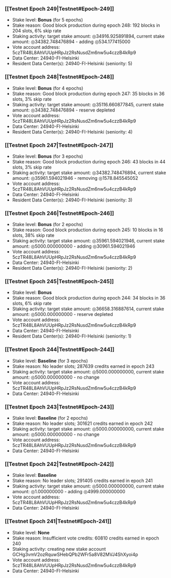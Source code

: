 ### [[Testnet Epoch 249|Testnet#Epoch-249]]
* Stake level: **Bonus** (for 5 epochs)
* Stake reason: Good block production during epoch 248: 192 blocks in 204 slots, 6% skip rate
* Staking activity: target stake amount: ◎34916.925891894, current stake amount: ◎34382.748476894 - adding ◎534.177415000
* Vote account address: 5czTR48L8AhVUUpHRpJz2RsNusdZm6nw5u4czzB4kRp9
* Data Center: 24940-FI-Helsinki
* Resident Data Center(s): 24940-FI-Helsinki (seniority: 5)
### [[Testnet Epoch 248|Testnet#Epoch-248]]
* Stake level: **Bonus** (for 4 epochs)
* Stake reason: Good block production during epoch 247: 35 blocks in 36 slots, 3% skip rate
* Staking activity: target stake amount: ◎35116.660877845, current stake amount: ◎34382.748476894 - reserve depleted
* Vote account address: 5czTR48L8AhVUUpHRpJz2RsNusdZm6nw5u4czzB4kRp9
* Data Center: 24940-FI-Helsinki
* Resident Data Center(s): 24940-FI-Helsinki (seniority: 4)
### [[Testnet Epoch 247|Testnet#Epoch-247]]
* Stake level: **Bonus** (for 3 epochs)
* Stake reason: Good block production during epoch 246: 43 blocks in 44 slots, 3% skip rate
* Staking activity: target stake amount: ◎34382.748476894, current stake amount: ◎35961.594021946 - removing ◎1578.845545052
* Vote account address: 5czTR48L8AhVUUpHRpJz2RsNusdZm6nw5u4czzB4kRp9
* Data Center: 24940-FI-Helsinki
* Resident Data Center(s): 24940-FI-Helsinki (seniority: 3)
### [[Testnet Epoch 246|Testnet#Epoch-246]]
* Stake level: **Bonus** (for 2 epochs)
* Stake reason: Good block production during epoch 245: 10 blocks in 16 slots, 38% skip rate
* Staking activity: target stake amount: ◎35961.594021946, current stake amount: ◎5000.000000000 - adding ◎30961.594021946
* Vote account address: 5czTR48L8AhVUUpHRpJz2RsNusdZm6nw5u4czzB4kRp9
* Data Center: 24940-FI-Helsinki
* Resident Data Center(s): 24940-FI-Helsinki (seniority: 2)
### [[Testnet Epoch 245|Testnet#Epoch-245]]
* Stake level: **Bonus**
* Stake reason: Good block production during epoch 244: 34 blocks in 36 slots, 6% skip rate
* Staking activity: target stake amount: ◎36658.316887614, current stake amount: ◎5000.000000000 - reserve depleted
* Vote account address: 5czTR48L8AhVUUpHRpJz2RsNusdZm6nw5u4czzB4kRp9
* Data Center: 24940-FI-Helsinki
* Resident Data Center(s): 24940-FI-Helsinki (seniority: 1)
### [[Testnet Epoch 244|Testnet#Epoch-244]]
* Stake level: **Baseline** (for 3 epochs)
* Stake reason: No leader slots; 287639 credits earned in epoch 243
* Staking activity: target stake amount: ◎5000.000000000, current stake amount: ◎5000.000000000 - no change
* Vote account address: 5czTR48L8AhVUUpHRpJz2RsNusdZm6nw5u4czzB4kRp9
* Data Center: 24940-FI-Helsinki
### [[Testnet Epoch 243|Testnet#Epoch-243]]
* Stake level: **Baseline** (for 2 epochs)
* Stake reason: No leader slots; 301621 credits earned in epoch 242
* Staking activity: target stake amount: ◎5000.000000000, current stake amount: ◎5000.000000000 - no change
* Vote account address: 5czTR48L8AhVUUpHRpJz2RsNusdZm6nw5u4czzB4kRp9
* Data Center: 24940-FI-Helsinki
### [[Testnet Epoch 242|Testnet#Epoch-242]]
* Stake level: **Baseline**
* Stake reason: No leader slots; 291405 credits earned in epoch 241
* Staking activity: target stake amount: ◎5000.000000000, current stake amount: ◎1.000000000 - adding ◎4999.000000000
* Vote account address: 5czTR48L8AhVUUpHRpJz2RsNusdZm6nw5u4czzB4kRp9
* Data Center: 24940-FI-Helsinki
### [[Testnet Epoch 241|Testnet#Epoch-241]]
* Stake level: **None**
* Stake reason: Insufficient vote credits: 60810 credits earned in epoch 240
* Staking activity: creating new stake account GCHg3vmV2ozRquwSHebQPb2WFr5a8V82MVJ4ShXyoi4p
* Vote account address: 5czTR48L8AhVUUpHRpJz2RsNusdZm6nw5u4czzB4kRp9
* Data Center: 24940-FI-Helsinki